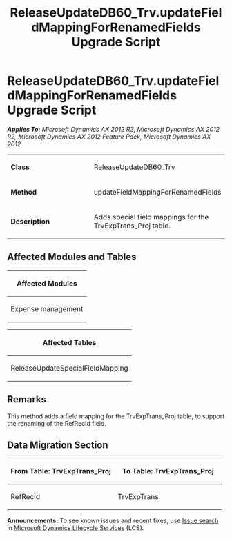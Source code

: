 ﻿---
title: ReleaseUpdateDB60_Trv.updateFieldMappingForRenamedFields Upgrade Script
TOCTitle: ReleaseUpdateDB60_Trv.updateFieldMappingForRenamedFields Upgrade Script
ms:assetid: 69650195-de98-9d48-3b22-7032b1e5b7f9
ms:mtpsurl: https://msdn.microsoft.com/en-us/library/JJ685629(v=AX.60)
ms:contentKeyID: 49708831
ms.date: 05/18/2015
mtps_version: v=AX.60
---

# ReleaseUpdateDB60\_Trv.updateFieldMappingForRenamedFields Upgrade Script 


_**Applies To:** Microsoft Dynamics AX 2012 R3, Microsoft Dynamics AX 2012 R2, Microsoft Dynamics AX 2012 Feature Pack, Microsoft Dynamics AX 2012_

<table>
<colgroup>
<col style="width: 50%" />
<col style="width: 50%" />
</colgroup>
<tbody>
<tr class="odd">
<td><p><strong>Class</strong></p></td>
<td><p>ReleaseUpdateDB60_Trv</p></td>
</tr>
<tr class="even">
<td><p><strong>Method</strong></p></td>
<td><p>updateFieldMappingForRenamedFields</p></td>
</tr>
<tr class="odd">
<td><p><strong>Description</strong></p></td>
<td><p>Adds special field mappings for the TrvExpTrans_Proj table.</p></td>
</tr>
</tbody>
</table>


## Affected Modules and Tables

<table>
<colgroup>
<col style="width: 100%" />
</colgroup>
<thead>
<tr class="header">
<th><p>Affected Modules</p></th>
</tr>
</thead>
<tbody>
<tr class="odd">
<td><p>Expense management</p></td>
</tr>
</tbody>
</table>


<table>
<colgroup>
<col style="width: 100%" />
</colgroup>
<thead>
<tr class="header">
<th><p>Affected Tables</p></th>
</tr>
</thead>
<tbody>
<tr class="odd">
<td><p>ReleaseUpdateSpecialFieldMapping</p></td>
</tr>
</tbody>
</table>


## Remarks

This method adds a field mapping for the TrvExpTrans\_Proj table, to support the renaming of the RefRecId field.

## Data Migration Section

<table>
<colgroup>
<col style="width: 50%" />
<col style="width: 50%" />
</colgroup>
<thead>
<tr class="header">
<th><p>From Table: TrvExpTrans_Proj</p></th>
<th><p>To Table: TrvExpTrans_Proj</p></th>
</tr>
</thead>
<tbody>
<tr class="odd">
<td><p>RefRecId</p></td>
<td><p>TrvExpTrans</p></td>
</tr>
</tbody>
</table>

  
**Announcements:** To see known issues and recent fixes, use [Issue search](http://go.microsoft.com/fwlink/?linkid=389258) in [Microsoft Dynamics Lifecycle Services](http://go.microsoft.com/fwlink/?linkid=306505) (LCS).

